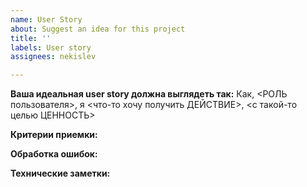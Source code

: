 ```yaml
---
name: User Story
about: Suggest an idea for this project
title: ''
labels: User story
assignees: nekislev

---
```


**Ваша идеальная user story должна выглядеть так:**
Как, <РОЛЬ пользователя>, я <что-то хочу получить ДЕЙСТВИЕ>, <с такой-то целью ЦЕННОСТЬ>

**Критерии приемки:**

**Обработка ошибок:**

**Технические заметки:**
